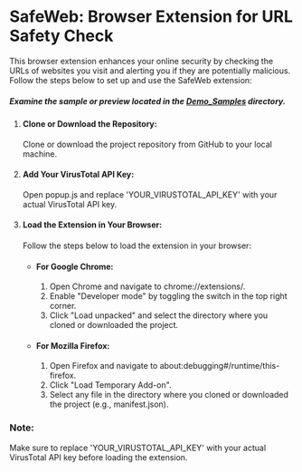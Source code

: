 <!DOCTYPE html>
<body>
    <div class="container">
        <h1>SafeWeb: Browser Extension for URL Safety Check</h1>
        <p>This browser extension enhances your online security by checking the URLs of websites you visit and alerting you if they are potentially malicious. Follow the steps below to set up and use the SafeWeb extension:</p>
        <p><h5>Examine the sample or preview located in the <a href="/Demo_Samples" >Demo_Samples</a> directory.</h5></p>
        <ol>
            <li class="step"><h4>Clone or Download the Repository:</h4></li>
            <p>Clone or download the project repository from GitHub to your local machine.</p>
            <li class="step"><h4>Add Your VirusTotal API Key:</h4></li>
            <p>Open <span class="code">popup.js</span> and replace <span class="code">'YOUR_VIRUSTOTAL_API_KEY'</span> with your actual VirusTotal API key.</p>
            <li class="step"><h4>Load the Extension in Your Browser:<h4></li>
            <p>Follow the steps below to load the extension in your browser:</p>
            <ul>
                <li><h4>For Google Chrome:</h4></li>
                <ol>
                    <li>Open Chrome and navigate to <span class="code">chrome://extensions/</span>.</li>
                    <li>Enable "Developer mode" by toggling the switch in the top right corner.</li>
                    <li>Click "Load unpacked" and select the directory where you cloned or downloaded the project.</li>
                </ol>
                <li><h4>For Mozilla Firefox:</h4></li>
                <ol>
                    <li>Open Firefox and navigate to <span class="code">about:debugging#/runtime/this-firefox</span>.</li>
                    <li>Click "Load Temporary Add-on".</li>
                    <li>Select any file in the directory where you cloned or downloaded the project (e.g., <span class="code">manifest.json</span>).</li>
                </ol>
            </ul>
        </ol>
        <p class="note"><h3>Note:</h3> Make sure to replace 'YOUR_VIRUSTOTAL_API_KEY' with your actual VirusTotal API key before loading the extension.</p>
    </div>
</body>
</html>

